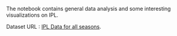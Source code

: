 The notebook contains general data analysis and some interesting visualizations on IPL.

Dataset URL : [IPL Data for all seasons](https://www.kaggle.com/manasgarg/ipl). 
